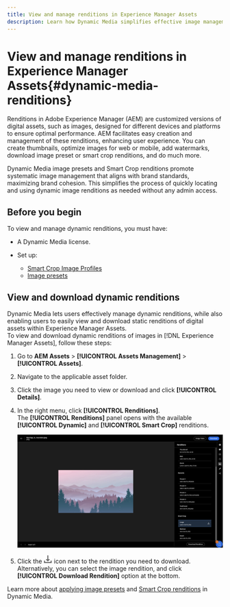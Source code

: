 ```yaml
---
title: View and manage renditions in Experience Manager Assets
description: Learn how Dynamic Media simplifies effective image management with dynamic image renditions.
---
```

# View and manage renditions in Experience Manager Assets{#dynamic-media-renditions}

Renditions in Adobe Experience Manager (AEM) are customized versions of digital assets, such as images, designed for different devices and platforms to ensure optimal performance. AEM facilitates easy creation and management of these renditions, enhancing user experience. You can create thumbnails, optimize images for web or mobile, add watermarks, download image preset or smart crop renditions, and do much more.

Dynamic Media image presets and Smart Crop renditions promote systematic image management that aligns with brand standards, maximizing brand cohesion. This simplifies the process of quickly locating and using dynamic image renditions as needed without any admin access.

## Before you begin

To view and manage dynamic renditions, you must have:

* A Dynamic Media license.

* Set up: 
    * [Smart Crop Image Profiles](/help/assets/dynamic-media/image-profiles.md#creating-image-profiles) 
    * [Image presets](/help/assets/dynamic-media/managing-image-presets.md)

## View and download dynamic renditions

Dynamic Media lets users effectively manage dynamic renditions, while also enabling users to easily view and download static renditions of digital assets within Experience Manager Assets. <br>
To view and download dynamic renditions of images in [!DNL Experience Manager Assets], follow these steps:

1. Go to **AEM Assets** > **[!UICONTROL Assets Management]** > **[!UICONTROL Assets]**.

1. Navigate to the applicable asset folder.

1. Click the image you need to view or download and click **[!UICONTROL Details]**.

1. In the right menu, click **[!UICONTROL Renditions]**. <br> The **[!UICONTROL Renditions]** panel opens with the available **[!UICONTROL Dynamic]** and **[!UICONTROL Smart Crop]** renditions.

    ![dynamic renditions](assets/preset_smart_crop.png)

1. Click the ![download icon](assets/download-new-icon.png) icon next to the rendition you need to download. <br> Alternatively, you can select the image rendition, and click **[!UICONTROL Download Rendition]** option at the bottom.

Learn more about [applying image presets](/help/assets/dynamic-media/image-presets.md) and [Smart Crop renditions](/help/assets/dynamic-media/managing-image-presets.md) in Dynamic Media.
